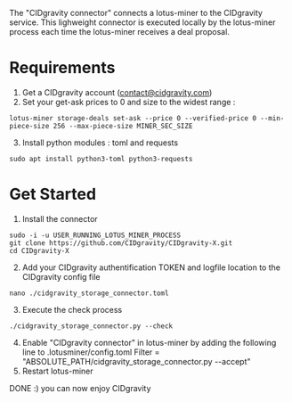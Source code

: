 The "CIDgravity connector" connects a lotus-miner to the CIDgravity service. 
This lighweight connector is executed locally by the lotus-miner process each time the lotus-miner receives a deal proposal.

# Requirements 
1. Get a CIDgravity account (contact@cidgravity.com)
2. Set your get-ask prices to 0 and size to the widest range : 
```
lotus-miner storage-deals set-ask --price 0 --verified-price 0 --min-piece-size 256 --max-piece-size MINER_SEC_SIZE
```
3. Install python modules : toml and requests
```
sudo apt install python3-toml python3-requests
```

# Get Started
1. Install the connector
```
sudo -i -u USER_RUNNING_LOTUS_MINER_PROCESS
git clone https://github.com/CIDgravity/CIDgravity-X.git
cd CIDgravity-X
```
2. Add your CIDgravity authentification TOKEN and logfile location to the CIDgravity config file
```
nano ./cidgravity_storage_connector.toml
```
3. Execute the check process
```
./cidgravity_storage_connector.py --check
```
4. Enable "CIDgravity connector" in lotus-miner by adding the following line to .lotusminer/config.toml
Filter = "ABSOLUTE_PATH/cidgravity_storage_connector.py --accept"
5. Restart lotus-miner

DONE :) you can now enjoy CIDgravity
```
